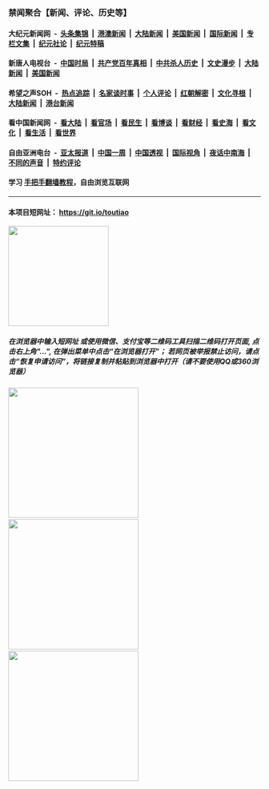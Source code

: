 ### 禁闻聚合【新闻、评论、历史等】

#### 大纪元新闻网 &nbsp;-&nbsp; [头条集锦](indexes/E头条集锦.md?t=03130031) &nbsp;|&nbsp; [港澳新闻](indexes/E港澳新闻.md?t=03130031)  &nbsp;|&nbsp; [大陆新闻](indexes/E大陆新闻.md?t=03130031) &nbsp;|&nbsp; [美国新闻](indexes/E美国新闻.md?t=03130031) &nbsp;|&nbsp; [国际新闻](indexes/E国际新闻.md?t=03130031) &nbsp;|&nbsp; [专栏文集](indexes/E专栏文集.md?t=03130031) &nbsp;|&nbsp; [纪元社论](indexes/E纪元社论.md?t=03130031) &nbsp;|&nbsp; [纪元特稿](indexes/E纪元特稿.md?t=03130031) 

#### 新唐人电视台 &nbsp;-&nbsp; [中国时局](indexes/N中国时局.md?t=03130031) &nbsp;|&nbsp; [共产党百年真相](indexes/N共产党百年真相.md?t=03130031) &nbsp;|&nbsp; [中共杀人历史](indexes/N中共杀人历史.md?t=03130031) &nbsp;|&nbsp; [文史漫步](indexes/N文史漫步.md?t=03130031) &nbsp;|&nbsp; [大陆新闻](indexes/N大陆新闻.md?t=03130031) &nbsp;|&nbsp; [美国新闻](indexes/N美国新闻.md?t=03130031)

#### 希望之声SOH &nbsp;-&nbsp; [热点追踪](indexes/H热点追踪.md?t=03130031) &nbsp;|&nbsp; [名家谈时事](indexes/H名家谈时事.md?t=03130031) &nbsp;|&nbsp; [个人评论](indexes/H个人评论.md?t=03130031)  &nbsp;|&nbsp; [红朝解密](indexes/H红朝解密.md?t=03130031) &nbsp;|&nbsp; [文化寻根](indexes/H文化寻根.md?t=03130031) &nbsp;|&nbsp; [大陆新闻](indexes/H大陆新闻.md?t=03130031) &nbsp;|&nbsp; [港台新闻](indexes/H港台新闻.md?t=03130031)

#### 看中国新闻网 &nbsp;-&nbsp; [看大陆](indexes/S看大陆.md?t=03130031) &nbsp;|&nbsp; [看官场](indexes/S看官场.md?t=03130031) &nbsp;|&nbsp; [看民生](indexes/S看民生.md?t=03130031)  &nbsp;|&nbsp; [看博谈](indexes/S看博谈.md?t=03130031) &nbsp;|&nbsp; [看财经](indexes/S看财经.md?t=03130031) &nbsp;|&nbsp; [看史海](indexes/S看史海.md?t=03130031) &nbsp;|&nbsp; [看文化](indexes/S看文化.md?t=03130031) &nbsp;|&nbsp; [看生活](indexes/S看生活.md?t=03130031) &nbsp;|&nbsp; [看世界](indexes/S看世界.md?t=03130031)

#### 自由亚洲电台 &nbsp;-&nbsp; [亚太报道](indexes/R亚太报道.md?t=03130031) &nbsp;|&nbsp; [中国一周](indexes/R中国一周.md?t=03130031) &nbsp;|&nbsp; [中国透视](indexes/R中国透视.md?t=03130031)  &nbsp;|&nbsp; [国际视角](indexes/R国际视角.md?t=03130031) &nbsp;|&nbsp; [夜话中南海](indexes/R夜话中南海.md?t=03130031) &nbsp;|&nbsp; [不同的声音](indexes/R不同的声音.md?t=03130031) &nbsp;|&nbsp; [特约评论](indexes/R特约评论.md?t=03130031)

#### 学习 [手把手翻墙教程](https://github.com/gfw-breaker/guides/wiki)，自由浏览互联网

----

#### 本项目短网址： https://git.io/toutiao
<img src="https://raw.githubusercontent.com/gfw-breaker/banned-news/master/scripts/img/qr.png" width="200px"/>  

##### 在浏览器中输入短网址 或使用微信、支付宝等二维码工具扫描二维码打开页面, 点击右上角"...", 在弹出菜单中点击“在浏览器打开”； 若网页被举报禁止访问，请点击“恢复申请访问”，将链接复制并粘贴到浏览器中打开（请不要使用QQ或360浏览器）

<img src="https://raw.githubusercontent.com/gfw-breaker/banned-news/master/scripts/img/1.png" width="260px"/> &nbsp; <img src="https://raw.githubusercontent.com/gfw-breaker/banned-news/master/scripts/img/2.png" width="260px"/> &nbsp; <img src="https://raw.githubusercontent.com/gfw-breaker/banned-news/master/scripts/img/3.png" width="260px"/>
